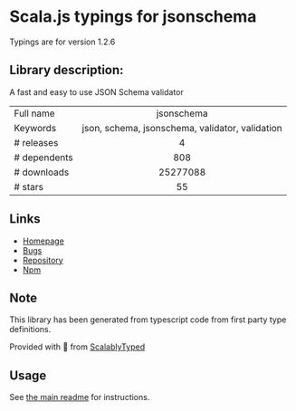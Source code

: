 
# Scala.js typings for jsonschema

Typings are for version 1.2.6

## Library description:
A fast and easy to use JSON Schema validator

|                    |                 |
| ------------------ | :-------------: |
| Full name          | jsonschema |
| Keywords           | json, schema, jsonschema, validator, validation |
| # releases         | 4 |
| # dependents       | 808 |
| # downloads        | 25277088 |
| # stars            | 55 |

## Links
- [Homepage](https://github.com/tdegrunt/jsonschema#readme)
- [Bugs](https://github.com/tdegrunt/jsonschema/issues)
- [Repository](https://github.com/tdegrunt/jsonschema)
- [Npm](https://www.npmjs.com/package/jsonschema)
    


## Note
This library has been generated from typescript code from first party type definitions.

Provided with :purple_heart: from [ScalablyTyped](https://github.com/oyvindberg/ScalablyTyped)

## Usage
See [the main readme](../../readme.md) for instructions.


